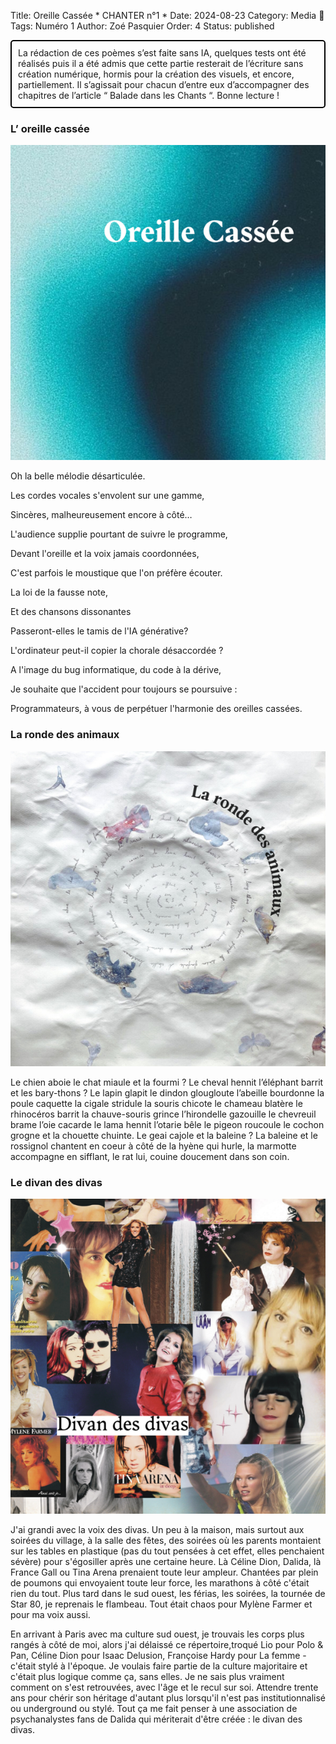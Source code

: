 Title: Oreille Cassée * CHANTER n°1 *
Date: 2024-08-23
Category: Media 🌺
Tags: Numéro 1
Author: Zoé Pasquier
Order: 4
Status: published



<div style="border: 2px solid #000; padding: 10px; border-radius: 5px;">
  La rédaction de ces poèmes s’est faite sans IA, quelques tests ont été réalisés puis il a été admis que cette partie resterait de l’écriture sans création numérique, hormis pour la création des visuels, et encore, partiellement. Il s’agissait pour chacun d’entre eux d’accompagner des chapitres de l’article “ Balade dans les Chants “. Bonne lecture ! 
</div>

### L’ oreille cassée 

<p align="left">
  <img src="images/oreille1.png" alt="La Cassette">
</p>

Oh la belle mélodie désarticulée.

Les cordes vocales s'envolent sur une gamme,

Sincères, malheureusement encore à côté…

L'audience supplie pourtant de suivre le programme,

Devant l'oreille et la voix jamais coordonnées,

C'est parfois le moustique que l'on préfère écouter.

La loi de la fausse note,

Et des chansons dissonantes

Passeront-elles le tamis de l'IA générative?

L'ordinateur peut-il copier la chorale désaccordée ?

A l'image du bug informatique, du code à la dérive,

Je souhaite que l'accident pour toujours se poursuive :

Programmateurs, à vous de perpétuer l'harmonie des oreilles cassées.






### La ronde des animaux 

<p align="left">
  <img src="images/oreille2.png" alt="La Cassette">
</p>

Le chien aboie le chat miaule et la fourmi ? Le cheval hennit l’éléphant barrit et les      bary-thons ? Le lapin glapit le dindon glougloute l’abeille bourdonne la poule caquette la cigale stridule la souris chicote le chameau blatère le rhinocéros barrit la chauve-souris grince l’hirondelle gazouille le chevreuil brame l’oie cacarde le lama hennit l’otarie bêle le pigeon roucoule le cochon grogne et la chouette chuinte. Le geai cajole et la baleine ? La baleine et le rossignol chantent en coeur à côté de la hyène qui hurle, la marmotte accompagne en sifflant, le rat lui, couine doucement dans son coin.





### Le divan des divas

<p align="left">
  <img src="images/oreille3.png" alt="La Cassette">
</p>

J'ai grandi avec la voix des divas. Un peu à la maison, mais surtout aux soirées du village, à la salle des fêtes, des soirées où les parents montaient sur les tables en plastique (pas du tout pensées à cet effet, elles penchaient sévère) pour s'égosiller après une certaine heure. Là Céline Dion, Dalida, là France Gall ou Tina Arena prenaient toute leur ampleur. Chantées par plein de poumons qui envoyaient toute leur force, les marathons à côté c'était rien du tout. Plus tard dans le sud ouest, les férias, les soirées, la tournée de Star 80, je reprenais le flambeau. Tout était chaos pour Mylène Farmer et pour ma voix aussi. 

En arrivant à Paris avec ma culture sud ouest, je trouvais les corps plus rangés à côté de moi, alors j'ai délaissé ce répertoire,troqué Lio pour Polo & Pan, Céline Dion pour Isaac Delusion, Françoise Hardy pour La femme - c'était stylé à l'époque. Je voulais faire partie de la culture majoritaire et c'était plus logique comme ça, sans elles. Je ne sais plus vraiment comment on s'est retrouvées, avec l'âge et le recul sur soi. Attendre trente ans pour chérir son héritage d'autant plus lorsqu'il n'est pas institutionnalisé ou underground ou stylé. Tout ça me fait penser à une association de psychanalystes fans de Dalida qui mériterait d'être créée : le divan des divas.